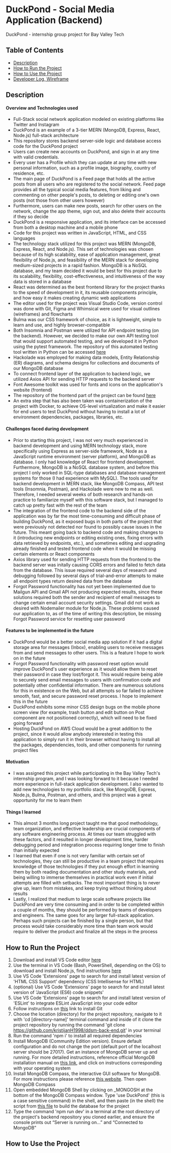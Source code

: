 # DuckPond - Social Media Application (Backend)
DuckPond - internship group project for Bay Valley Tech

## Table of Contents
- [Description](#description)
- [How to Run the Project](#how-to-run-the-project)
- [How to Use the Project](#how-to-use-the-project)
- [Developer Log, Wireframe](#developer-log-wireframe)

## Description
#### Overview and Technologies used
* Full-Stack social network application modeled on existing platforms like Twitter and Instagram
* DuckPond is an example of a 3-tier MERN (MongoDB, Express, React, Node.js) full-stack architecture 
* This repository stores backend server-side logic and database access code for the DuckPond project
* Users can create new accounts on DuckPond, and sign in at any time with valid credentials. 
* Every user has a Profile which they can update at any time with new personal information, such as a profile image, biography, country of residence, etc.
* The main page of DuckPond is a Feed page that holds all the active posts from all users who are registered to the social network. Feed page provides all the typical social media features, from liking and commenting on other people's posts, to deleting or editing one's own posts (not those from other users however)
* Furthermore, users can make new posts, search for other users on the network, change the app theme, sign out, and also delete their accounts if they so decide
* DuckPond is a responsive application, and its interface can be accessed from both a desktop machine and a mobile phone
* Code for this project was written in JavaScript, HTML, and CSS languages
* The technology stack utilized for this project was MERN (MongoDB, Express, React, and Node.js). This set of technologies was chosen because of its high scalability, ease of application management, great flexibility of Node.js, and feasibility of the MERN stack for developing medium-sized projects in a rapid fashion. MongoDB is a NoSQL database, and my team decided it would be best for this project due to its scalability, flexibility, cost-effectiveness, and intuitiveness of the way data is stored in a database
* React was determined as the best frontend library for the project thanks to the speed of development in it, its reusable components principle, and how easy it makes creating dynamic web applications
* The editor used for the project was Visual Studio Code, version control was done with Git, Figma and Whimsical were used for visual outlines (wireframes) and flowcharts 
* Bulma was our CSS framework of choice, as it is lightweight, simple to learn and use, and highly browser-compatible
* Both Insomnia and Postman were utilized for API endpoint testing (on the backend). However, we decided to make our own API testing tool that would support automated testing, and we developed it in Python using the pytest framework. The repository of this automated testing tool written in Python can be accessed [here](https://github.com/kristijanH1998/ddsm-backend-testing-tool.git)
* Hackolade was employed for making data models, Entity Relationship (ER) diagrams, and schema designs for collections and documents of our MongoDB database
* To connect frontend layer of the application to backend logic, we utilized Axios API for sending HTTP requests to the backend server
* Font Awesome toolkit was used for fonts and icons on the application's website (frontend)
* The repository of the frontend part of the project can be found [here](https://github.com/kristijanH1998/dev-duckies-sm-proj-front.git)      
* An extra step that has also been taken was containerization of the project with Docker, to achieve OS-level virtualization and make it easier for end users to test DuckPond without having to install a lot of environment dependencies, packages, libraries, etc.

#### Challenges faced during development
* Prior to starting this project, I was not very much experienced in backend development and using MERN technology stack, more specifically using Express as server-side framework, Node as a JavaScript runtime environment (server platform), and MongoDB as database. I only had knowledge of React for frontend development. Furthermore, MongoDB is a NoSQL database system, and before this project I only worked in SQL-type databases and database management systems for those (I had experience with MySQL). The tools used for backend development in MERN stack, like MongoDB Compass, API test tools (Insomnia, Postman), and Hackolade were new to me as well. Therefore, I needed several weeks of both research and hands-on practice to familiarize myself with this software stack, but I managed to catch up pretty fast with the rest of the team
* The integration of the frontend code to the backend side of the application was by far the most time-consuming and difficult phase of building DuckPond, as it exposed bugs in both parts of the project that were previously not detected nor found to possibly cause issues in the future. This meant going back to backend code and making changes to it (introducing new endpoints or editing existing ones, fixing errors with data retrieved by endpoints, etc.), and sometimes editing and upgrading already finished and tested frontend code when it would be missing certain elements or React components
* Axios library used for sending HTTP requests from the frontend to the backend server was initally causing CORS errors and failed to fetch data from the database. This issue required several days of research and debugging followed by several days of trial-and-error attempts to make all endpoint types return desired data from the database
* Forgot Password functionality has not yet been implemented due to Mailgun API and Gmail API not producing expected results, since these solutions required both the sender and recipient of email messages to change certain email account security settings. Gmail did not work as desired with Nodemailer module for Node.js. These problems caused our application to, as of the time of writing this description, be missing Forgot Password service for resetting user password       

#### Features to be implemented in the future
* DuckPond would be a better social media app solution if it had a digital storage area for messages (Inbox), enabling users to receive messages from and send messages to other users. This is a feature I hope to work on in the future
* Forgot Password functionality with password reset option would improve DuckPond's user experience as it would allow them to reset their password in case they lost/forgot it. This would require being able to securely send email messages to users with confirmation code and potentially other confidential information. There are numerous solutions for this in existence on the Web, but all attempts so far failed to achieve smooth, fast, and secure password reset process. I hope to implement this in the future
* DuckPond exhibits some minor CSS design bugs on the mobile phone screen view (for example, trash button and edit button on Post component are not positioned correctly), which will need to be fixed going forward
* Hosting DuckPond on AWS Cloud would be a great addition to the project, since it would allow anybody interested in testing this application to simply run it in their browser without having to install all the packages, dependencies, tools, and other components for running project files

#### Motivation
* I was assigned this project while participating in the Bay Valley Tech's internship program, and I was looking forward to it because I needed more experience in full-stack application development. I also wanted to add new technologies to my portfolio stack, like MongoDB, Express, Node.js, Bulma, Postman, and others, and this project was a great opportunity for me to learn them

#### Things I learned
* This almost 3 months long project taught me that good methodology, team organization, and effective leadership are crucial components of any software engineering process. At times our team struggled with these factors, and it resulted in longer development time, harder debugging period and integration process requiring longer time to finish than initially expected
* I learned that even if one is not very familiar with certain set of technologies, they can still be productive in a team project that requires knowledge of those technologies if they put enough effort in learning them by both reading documentation and other study materials, and being willing to immerse themselves in practical work even if initial attempts are filled with setbacks. The most important thing is to never give up, learn from mistakes, and keep trying without thinking about results
* Lastly, I realized that medium to large scale software projects like DuckPond are very time consuming and in order to be completed within a couple of months, they should be performed by teams of developers and engineers. The same goes for any larger full-stack application. Perhaps such projects can be finished by a single person, but that process would take considerably more time than team work would require to deliver the product and finalize all the steps in the process

## How to Run the Project 
1. Download and install VS Code editor [here](https://code.visualstudio.com/download)
2. Use the terminal in VS Code (Bash, PowerShell, depending on the OS) to download and install Node.js, find instructions [here](https://nodejs.org/en/download/package-manager)
3. Use VS Code 'Extensions' page to search for and install latest version of 'HTML CSS Support' dependency (CSS Intellisense for HTML)
4. (optional) Use VS Code 'Extensions' page to search for and install latest version of 'JavaScript (ES6) code snippets'
5. Use VS Code 'Extensions' page to search for and install latest version of 'ESLint' to integrate ESLint JavaScript into your code editor
6. Follow instructions on [this](https://github.com/git-guides/install-git) link to install Git
7. Choose the location (directory) for the project repository, navigate to it with 'cd [directory-name]' terminal command and inside of it clone the project repository by running the command 'git clone https://github.com/kristijanH1998/ddsm-back-end.git' in your terminal
8. Run the command 'npm i' to install all required dependencies
9. Install MongoDB (Community Edition version). Ensure default configuration and do not change the port (default port of the localhost server should be 27017). Get an instance of MongoDB server up and running. For more detailed instructions, reference official MongoDB installation manual on [this link](https://www.mongodb.com/docs/manual/administration/install-community/), and click on instructions corresponding with your operating system
10. Install MongoDB Compass, the interactive GUI software for MongoDB. For more instructions please reference [this website](https://www.mongodb.com/docs/compass/current/install/). Then open MongoDB Compass
11. Open embedded MongoDB Shell by clicking on _MONGOSH at the bottom of the MongoDB Compass window. Type 'use DuckPond' (this is a case sensitive command) in the shell, and then paste (in the shell) the script from [this file](mongodb-script.txt) to build the database for the project
12. Type the command 'npm run dev' in a terminal at the root directory of the project's backend repository you cloned earlier, and ensure the console prints out “Server is running on…” and “Connected to MongoDB”

## How to Use the Project


